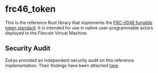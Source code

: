 # frc46_token

This is the reference Rust library that implements the
[FRC-0046 fungible token standard](https://github.com/filecoin-project/FIPs/blob/master/FRCs/frc-0046.md).
It is intended for use in native user-programmable actors deployed to the
Filecoin Virtual Machine.

## Security Audit

Zokyo provided an independent security audit on this reference implementation.
Their findings have been attached [here](../docs/zokyo-audit-report-FRC0046.pdf)
